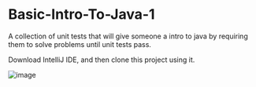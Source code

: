 # Basic-Intro-To-Java-1
A collection of unit tests that will give someone a intro to java by requiring them to solve problems until unit tests pass.

Download IntelliJ IDE, and then clone this project using it. 

![image](https://user-images.githubusercontent.com/52364927/216797740-cbc2e1d7-3d87-4d51-bffe-3c64a6dc61f2.png) 
